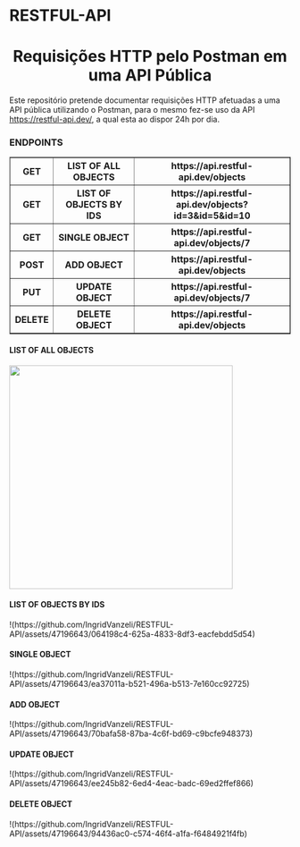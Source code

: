 # RESTFUL-API
<h1 align="center"> Requisições HTTP pelo Postman em uma API Pública </h1>

Este repositório pretende documentar requisições HTTP afetuadas a uma API pública utilizando o Postman, para o mesmo fez-se uso da API https://restful-api.dev/, a qual esta ao dispor 24h por dia.

<h3>ENDPOINTS</h4>
<table border="1">
    <tr>
        <th>GET</th>
        <th>LIST OF ALL OBJECTS</th>
        <th>https://api.restful-api.dev/objects</th>
    </tr>
    <tr>
        <th>GET</th>
        <th>LIST OF OBJECTS BY IDS</th>
        <th>https://api.restful-api.dev/objects?id=3&id=5&id=10</th>
    </tr><tr>
        <th>GET</th>
        <th>SINGLE OBJECT</th>
        <th>https://api.restful-api.dev/objects/7</th>
    </tr><tr>
        <th>POST</th>
        <th>ADD OBJECT</th>
        <th>https://api.restful-api.dev/objects</th>
    </tr><tr>
        <th>PUT</th>
        <th>UPDATE OBJECT</th>
        <th>https://api.restful-api.dev/objects/7</th>
    </tr><tr>
        <th>DELETE</th>
        <th>DELETE OBJECT</th>
        <th>https://api.restful-api.dev/objects</th>
    </tr>
</table>


<h4>LIST OF ALL OBJECTS</h4>
<img src="https://github.com/IngridVanzeli/RESTFUL-API/assets/47196643/34f4080d-c4af-4987-ba96-72b888650cd9" width="400"/>

<h4>LIST OF OBJECTS BY IDS</h4>
!(https://github.com/IngridVanzeli/RESTFUL-API/assets/47196643/064198c4-625a-4833-8df3-eacfebdd5d54)

<h4>SINGLE OBJECT</h4>
!(https://github.com/IngridVanzeli/RESTFUL-API/assets/47196643/ea37011a-b521-496a-b513-7e160cc92725)

<h4>ADD OBJECT</h4>
!(https://github.com/IngridVanzeli/RESTFUL-API/assets/47196643/70bafa58-87ba-4c6f-bd69-c9bcfe948373)

<h4>UPDATE OBJECT</h4>
!(https://github.com/IngridVanzeli/RESTFUL-API/assets/47196643/ee245b82-6ed4-4eac-badc-69ed2ffef866)

<h4>DELETE OBJECT</h4>
!(https://github.com/IngridVanzeli/RESTFUL-API/assets/47196643/94436ac0-c574-46f4-a1fa-f6484921f4fb)
